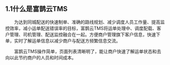 ## 1.1什么是富鹊云TMS 
&emsp;&emsp;为达到同城配送的快速制单、准确的路线规划、减少调度人员工作量、提高监控效率，减小运单配送错误率的目标，富鹊云TMS将运单处理中、调度配载、客户管理、司机管理、配送监控融合在一起。方便商户管理旗下客户信息，快速下单，实时了解运单信息以减少商户与配送方频繁信息交流。

&emsp;&emsp;富鹊云TMS操作简单，页面列表清晰明了，能让商户快速了解运单状态和去向以此节约商户的人员和时间成本。


